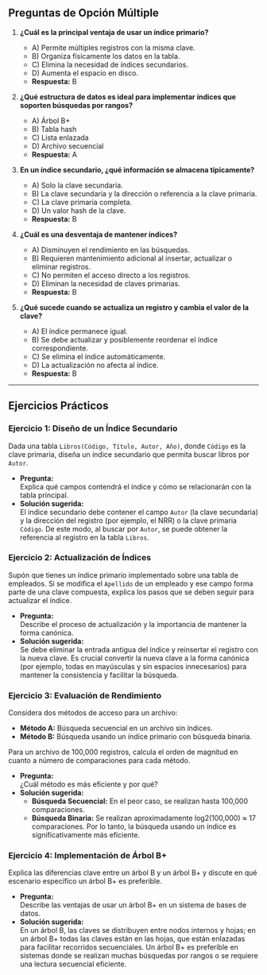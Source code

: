 ## Preguntas de Opción Múltiple

1. **¿Cuál es la principal ventaja de usar un índice primario?**  
   - A) Permite múltiples registros con la misma clave.  
   - B) Organiza físicamente los datos en la tabla.  
   - C) Elimina la necesidad de índices secundarios.  
   - D) Aumenta el espacio en disco.  
   - **Respuesta:** B

2. **¿Qué estructura de datos es ideal para implementar índices que soporten búsquedas por rangos?**  
   - A) Árbol B+  
   - B) Tabla hash  
   - C) Lista enlazada  
   - D) Archivo secuencial  
   - **Respuesta:** A

3. **En un índice secundario, ¿qué información se almacena típicamente?**  
   - A) Solo la clave secundaria.  
   - B) La clave secundaria y la dirección o referencia a la clave primaria.  
   - C) La clave primaria completa.  
   - D) Un valor hash de la clave.  
   - **Respuesta:** B

4. **¿Cuál es una desventaja de mantener índices?**  
   - A) Disminuyen el rendimiento en las búsquedas.  
   - B) Requieren mantenimiento adicional al insertar, actualizar o eliminar registros.  
   - C) No permiten el acceso directo a los registros.  
   - D) Eliminan la necesidad de claves primarias.  
   - **Respuesta:** B

5. **¿Qué sucede cuando se actualiza un registro y cambia el valor de la clave?**  
   - A) El índice permanece igual.  
   - B) Se debe actualizar y posiblemente reordenar el índice correspondiente.  
   - C) Se elimina el índice automáticamente.  
   - D) La actualización no afecta al índice.  
   - **Respuesta:** B

---

## Ejercicios Prácticos

### Ejercicio 1: Diseño de un Índice Secundario
Dada una tabla `Libros(Código, Título, Autor, Año)`, donde `Código` es la clave primaria, diseña un índice secundario que permita buscar libros por `Autor`.
- **Pregunta:**  
  Explica qué campos contendrá el índice y cómo se relacionarán con la tabla principal.
- **Solución sugerida:**  
  El índice secundario debe contener el campo `Autor` (la clave secundaria) y la dirección del registro (por ejemplo, el NRR) o la clave primaria `Código`. De este modo, al buscar por `Autor`, se puede obtener la referencia al registro en la tabla `Libros`.

### Ejercicio 2: Actualización de Índices
Supón que tienes un índice primario implementado sobre una tabla de empleados. Si se modifica el `Apellido` de un empleado y ese campo forma parte de una clave compuesta, explica los pasos que se deben seguir para actualizar el índice.
- **Pregunta:**  
  Describe el proceso de actualización y la importancia de mantener la forma canónica.
- **Solución sugerida:**  
  Se debe eliminar la entrada antigua del índice y reinsertar el registro con la nueva clave. Es crucial convertir la nueva clave a la forma canónica (por ejemplo, todas en mayúsculas y sin espacios innecesarios) para mantener la consistencia y facilitar la búsqueda.

### Ejercicio 3: Evaluación de Rendimiento
Considera dos métodos de acceso para un archivo:
- **Método A:** Búsqueda secuencial en un archivo sin índices.
- **Método B:** Búsqueda usando un índice primario con búsqueda binaria.
  
Para un archivo de 100,000 registros, calcula el orden de magnitud en cuanto a número de comparaciones para cada método.
- **Pregunta:**  
  ¿Cuál método es más eficiente y por qué?
- **Solución sugerida:**  
  - **Búsqueda Secuencial:** En el peor caso, se realizan hasta 100,000 comparaciones.
  - **Búsqueda Binaria:** Se realizan aproximadamente log2(100,000) ≈ 17 comparaciones.
  Por lo tanto, la búsqueda usando un índice es significativamente más eficiente.

### Ejercicio 4: Implementación de Árbol B+
Explica las diferencias clave entre un árbol B y un árbol B+ y discute en qué escenario específico un árbol B+ es preferible.
- **Pregunta:**  
  Describe las ventajas de usar un árbol B+ en un sistema de bases de datos.
- **Solución sugerida:**  
  En un árbol B, las claves se distribuyen entre nodos internos y hojas; en un árbol B+ todas las claves están en las hojas, que están enlazadas para facilitar recorridos secuenciales. Un árbol B+ es preferible en sistemas donde se realizan muchas búsquedas por rangos o se requiere una lectura secuencial eficiente.
